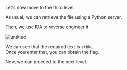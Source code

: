 Let's now move to the third level.  

As usual, we can retrieve the file using a Python server.  

Then, we use IDA to reverse engineer it.  

![untitled](Level%20(1.1)/ScreenShots/IDA_View.jpg)

We can see that the required text is `sthku`.  
Once you enter that, you can obtain the flag.  
<!-- Flag: ~pwn.college{kwxEBvvPrd7sjkga1dq_Auzg_rY.0lM1IDL4UDOzQzW}~ -->
Now, we can proceed to the next level.  